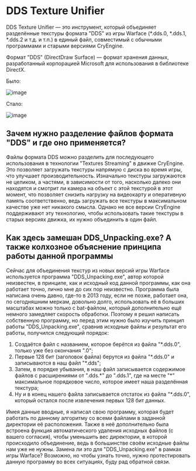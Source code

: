 # DDS Texture Unifier

DDS Texture Unifier — это инструмент, который объединяет разделённые текстуры формата "DDS" из игры Warface (\*.dds.0, \*.dds.1, \*.dds.2 и т.д. и т.п.) в единый файл, совместимый с обычными программами и старыми версиями CryEngine.

Формат "DDS" (DirectDraw Surface) — формат хранения данных, разработанный корпорацией Microsoft для использования в библиотеке DirectX.

Было:

![image](https://github.com/user-attachments/assets/d37e8635-8f29-4f99-af24-8b263f22093e)

Стало:

![image](https://github.com/user-attachments/assets/e77d3058-b28a-48a8-88bb-71363a00423c)

## Зачем нужно разделение файлов формата "DDS" и где оно применяется?

Файлы формата DDS можно разделить для последующего использования в технологии "Textures Streaming" в движке CryEngine. Это позволяет загружать текстуры напрямую с диска во время игры, что улучшает производительность. Изначально текстуры загружаются не целиком, а частями, в зависимости от того, насколько далеко они находятся и смотрит ли камера на объект с этой текстурой в этот момент, что позволяет снизить нагрузку на видеокарту и оперативную память соответственно, ведь загружать все текстуры в максимальном качестве уже нет никакого смысла. Однако не все версии CryEngine поддерживают эту технологию, чтобы использовать такие текстуры в старых версиях движка, их нужно объединить в один файл.

## Как здесь замешан DDS_Unpacking.exe? А также колхозное объяснение принципа работы данной программы

Сейчас для объединения текстур из новых версий игры Warface используется программа "DDS_Unpacking.exe", автор которой неизвестен, в принципе, как и исходный код данной программы, как она работает точно, лично мне до сих пор неизвестно. Программа была написана очень давно, где-то в 2013 году, если не позже, работает она, по сегодняшним меркам, довольно долго, использовать её в больших масштабах можно только с bat-файлом, который дополнительно ещё немного замедляет скорость обработки. Поэтому я решил написать собственную программу, но перед этим нужно было изучить принцип работы "DDS_Unpacking.exe", сравнив исходные файлы и результат его работы, получился следующий порядок:
1. Создаётся файл с названием, которое берётся из файла "\*.dds.0", только уже без окончания ".0";
2. Первые 128 бит (заголовок файла) берутся из файла "\*.dds.0" и записываются в наш файл "\*.dds";
3. Затем, в порядке убывания, в наш файл записывается содержимое файлов с расширениями от ".dds.\*" до ".dds.1", где на месте "\*" максимальное порядковое число, которое имеет наша разделённая текстура;
4. Ну и в конец нашего файла записывается отстаток из файла "\*.dds.0", который остался после извлечения первых 128 бит данных.

Имея данные вводные, я написал свою программу, которая будет работать по данному алгоритму со всеми файлами в заданной директории её расположения. Также в неё дополнительно была встроена функция автоматического удаления исходных файлов (с вашего согласия), чтобы уменьшить вес директории, в которой происходило объединение, ведь в большинстве своём исходные файлы нам уже не нужны. Замена ли это для "DDS_Unpacking.exe" в рамках игры Warface? Возможно, но чтобы узнать точно, нужно протестировать данную программу во всех ситуациях, буду рад обратной связи.

